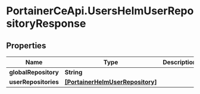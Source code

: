 # PortainerCeApi.UsersHelmUserRepositoryResponse

## Properties
Name | Type | Description | Notes
------------ | ------------- | ------------- | -------------
**globalRepository** | **String** |  | [optional] 
**userRepositories** | [**[PortainerHelmUserRepository]**](PortainerHelmUserRepository.md) |  | [optional] 


